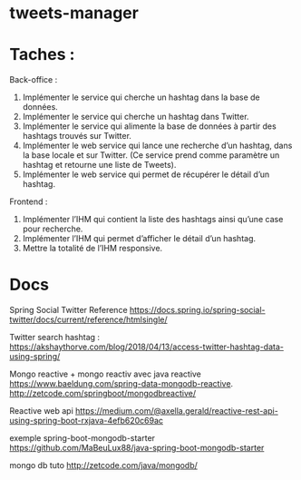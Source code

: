 # tweets-manager

# Taches  : 

Back-office : 

1.	Implémenter le   service qui cherche un hashtag dans la base de données.  
2.	Implémenter le   service qui cherche un hashtag dans Twitter. 
3.	Implémenter le service qui alimente la base de données à partir des hashtags trouvés sur Twitter. 
4.	Implémenter le web service qui lance une recherche d’un hashtag, dans la base locale et sur Twitter. (Ce service prend comme paramètre un hashtag et retourne une liste de Tweets). 
5.	Implémenter le web service qui permet de récupérer le détail d’un hashtag. 

Frontend : 

1.	Implémenter l’IHM qui contient la liste des hashtags ainsi qu’une case pour recherche. 
2.	Implémenter l’IHM qui permet d’afficher le détail d’un hashtag. 
3.	Mettre la totalité de l’IHM responsive. 

# Docs
  
Spring Social Twitter Reference
https://docs.spring.io/spring-social-twitter/docs/current/reference/htmlsingle/

Twitter search hashtag  : 
https://akshaythorve.com/blog/2018/04/13/access-twitter-hashtag-data-using-spring/

Mongo reactive + mongo reactiv avec java reactive
https://www.baeldung.com/spring-data-mongodb-reactive.
http://zetcode.com/springboot/mongodbreactive/

Reactive web api 
https://medium.com/@axella.gerald/reactive-rest-api-using-spring-boot-rxjava-4efb620c69ac

exemple spring-boot-mongodb-starter
https://github.com/MaBeuLux88/java-spring-boot-mongodb-starter

mongo db tuto
http://zetcode.com/java/mongodb/
